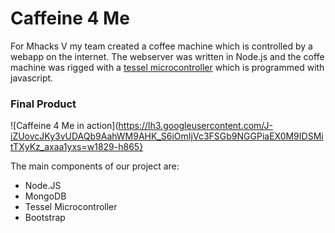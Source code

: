 # Caffeine 4 Me

For Mhacks V my team created a coffee machine which is controlled by a webapp on the internet. The webserver was written in Node.js and the coffe machine was rigged with a [tessel microcontroller] which is programmed with javascript.

### Final Product
![Caffeine 4 Me in action](https://lh3.googleusercontent.com/J-iZUovcJKy3vUDAQb9AahWM9AHK_S6iOmIjVc3FSGb9NGGPiaEX0M9IDSMitTXyKz_axaa1yxs=w1829-h865}

The main components of our project are:

* Node.JS
* MongoDB
* Tessel Microcontroller
* Bootstrap

[tessel microcontroller]:https://tessel.io/
